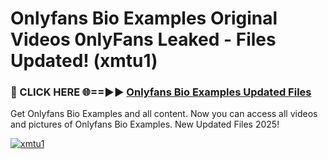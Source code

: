 # Onlyfans Bio Examples Original Videos 0nlyFans Leaked - Files Updated! (xmtu1)

<h3>🔴 CLICK HERE 🌐==►► <a href="https://tinyurl.com/2jnfzry5" rel="nofollow">Onlyfans Bio Examples Updated Files</a></h3>

Get Onlyfans Bio Examples and all content. Now you can access all videos and pictures of Onlyfans Bio Examples. New Updated Files 2025!

[![xmtu1](https://i.imgur.com/GyGTBgg.gif)](https://tinyurl.com/2jnfzry5)
